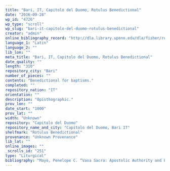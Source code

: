 ```yaml
---
title: "Bari, IT, Capitolo del Duomo, Rotulus Benedictional"
date: "2016-09-28"
wp_id: "4726"
wp_type: "scroll"
wp_slug: "bari-it-capitolo-del-duomo-rotulus-benedictional"
creator: "admin"
online_bibliography_record: "http://dla.library.upenn.edu/dla/fisher/record.html?id=FISHER_v059209&"
language_1: "Latin"
language_2: ""
lib_lon: ""
meta_title: "Bari, IT, Capitolo del Duomo, Rotulus Benedictional"
date_quality: ""
length: "310"
repository_city: "Bari"
number_of_pieces: ""
contents: "Benedictional for baptisms."
completed: ""
repository_nation: "IT"
orientation: ""
description: "Opisthographic."
prov_lon: ""
date_start: "1000"
prov_lat: ""
width: "Unknown"
repository: "Capitolo del Duomo"
repository_name_and_city: "Capitolo del Duomo, Bari IT"
shelfmark: "Rotulus Benedictional"
provenance: "Unknown Provenance"
lib_lat: ""
online_images: ""
_scrolls_id: "251"
type: "Liturgical"
bibliography: "Mayo, Penelope C. “Vasa Sacra: Apostolic Authority and Episcopal Prestige in the Eleventh-Century Bari Benedictional.” Dumbarton Oaks Papers 41 (1987): 375–89."
---
```



